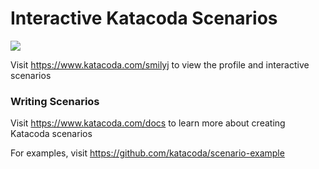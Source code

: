 # Interactive Katacoda Scenarios

[![](http://shields.katacoda.com/katacoda/smilyj/count.svg)](https://www.katacoda.com/smilyj "Get your profile on Katacoda.com")

Visit https://www.katacoda.com/smilyj to view the profile and interactive scenarios

### Writing Scenarios
Visit https://www.katacoda.com/docs to learn more about creating Katacoda scenarios

For examples, visit https://github.com/katacoda/scenario-example
